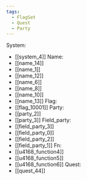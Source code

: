 ```yaml
---
tags:
  - FlagSet
  - Quest
  - Party
---
```

System:
- [[system_4]]
Name:
- [[name_14]]
- [[name_1]]
- [[name_12]]
- [[name_6]]
- [[name_8]]
- [[name_10]]
- [[name_13]]
Flag:
- [[flag_10001]]
Party:
- [[party_2]]
- [[party_3]]
Field_party:
- [[field_party_3]]
- [[field_party_0]]
- [[field_party_2]]
- [[field_party_1]]
Fn:
- [[u4168_function4]]
- [[u4168_function5]]
- [[u4168_function6]]
Quest:
- [[quest_44]]
